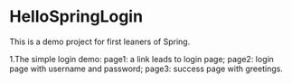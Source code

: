 HelloSpringLogin
=================

This is a demo project for first leaners of Spring.

1.The simple login demo:
  page1: a link leads to login page;
  page2: login page with username and password;
  page3: success page with greetings.
